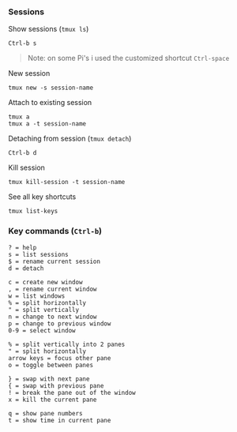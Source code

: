 ### Sessions

Show sessions (`tmux ls`)

	Ctrl-b s

> Note: on some Pi's i used the customized shortcut `Ctrl-space`

New session

	tmux new -s session-name

Attach to existing session

	tmux a
	tmux a -t session-name

Detaching from session (`tmux detach`)

	Ctrl-b d

Kill session

	tmux kill-session -t session-name

See all key shortcuts

	tmux list-keys
                

### Key commands (`Ctrl-b`)

	? = help
	s = list sessions
	$ = rename current session
	d = detach

	c = create new window
	, = rename current window
	w = list windows
	% = split horizontally
	" = split vertically
	n = change to next window
	p = change to previous window
	0-9 = select window

	% = split vertically into 2 panes
	" = split horizontally
	arrow keys = focus other pane
	o = toggle between panes

	} = swap with next pane
	{ = swap with previous pane
	! = break the pane out of the window
	x = kill the current pane

	q = show pane numbers
	t = show time in current pane
